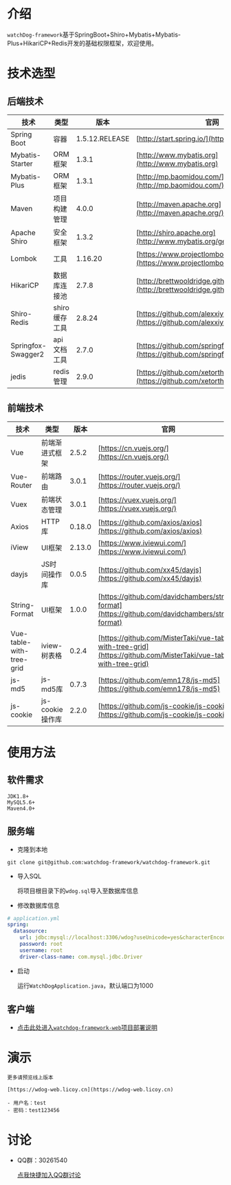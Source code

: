 # 介绍
`watchDog-framework`基于SpringBoot+Shiro+Mybatis+Mybatis-Plus+HikariCP+Redis开发的基础权限框架，欢迎使用。
# 技术选型
## 后端技术
技术 | 类型 | 版本 | 官网
----|------|----|----
Spring Boot | 容器 | 1.5.12.RELEASE | [http://start.spring.io/](http://start.spring.io/)
Mybatis-Starter | ORM框架 | 1.3.1 |  [http://www.mybatis.org](http://www.mybatis.org)
Mybatis-Plus | ORM框架 | 1.3.1 |  [http://mp.baomidou.com/](http://mp.baomidou.com/)
Maven | 项目构建管理 | 4.0.0 |  [http://maven.apache.org](http://maven.apache.org/)
Apache Shiro | 安全框架 | 1.3.2 |  [http://shiro.apache.org](http://www.mybatis.org/generator/index.html)
Lombok | 工具 | 1.16.20 |  [https://www.projectlombok.org/](https://www.projectlombok.org/)
HikariCP | 数据库连接池 | 2.7.8 |  [http://brettwooldridge.github.io/HikariCP/](http://brettwooldridge.github.io/HikariCP/)
Shiro-Redis | shiro缓存工具 | 2.8.24 | [https://github.com/alexxiyang/shiro-redis](https://github.com/alexxiyang/shiro-redis)
Springfox-Swagger2 | api文档工具 | 2.7.0 | [https://github.com/springfox/springfox](https://github.com/springfox/springfox)
jedis | redis管理 | 2.9.0 | [https://github.com/xetorthio/jedis](https://github.com/xetorthio/jedis)
## 前端技术
技术 | 类型 | 版本 | 官网
----|------|----|----
Vue | 前端渐进式框架 | 2.5.2 | [https://cn.vuejs.org/](https://cn.vuejs.org/)
Vue-Router | 前端路由 | 3.0.1 | [https://router.vuejs.org/](https://router.vuejs.org/)
Vuex | 前端状态管理 | 3.0.1 | [https://vuex.vuejs.org/](https://vuex.vuejs.org/)
Axios | HTTP库 | 0.18.0 | [https://github.com/axios/axios](https://github.com/axios/axios)
iView | UI框架 | 2.13.0 | [https://www.iviewui.com/](https://www.iviewui.com/)
dayjs | JS时间操作库 | 0.0.5 | [https://github.com/xx45/dayjs](https://github.com/xx45/dayjs)
String-Format | UI框架 | 1.0.0 | [https://github.com/davidchambers/string-format](https://github.com/davidchambers/string-format)
Vue-table-with-tree-grid | iview-树表格 | 0.2.4 | [https://github.com/MisterTaki/vue-table-with-tree-grid](https://github.com/MisterTaki/vue-table-with-tree-grid)
js-md5 | js-md5库 | 0.7.3 | [https://github.com/emn178/js-md5](https://github.com/emn178/js-md5)
js-cookie | js-cookie操作库 | 2.2.0 | [https://github.com/js-cookie/js-cookie](https://github.com/js-cookie/js-cookie)

# 使用方法
## 软件需求
    JDK1.8+
    MySQL5.6+
    Maven4.0+
## 服务端
- 克隆到本地
```git
git clone git@github.com:watchdog-framework/watchdog-framework.git
```
- 导入SQL

    将项目根目录下的`wdog.sql`导入至数据库信息
- 修改数据库信息
```yml
# application.yml
spring:
  datasource:
    url: jdbc:mysql://localhost:3306/wdog?useUnicode=yes&characterEncoding=UTF8
    password: root
    username: root
    driver-class-name: com.mysql.jdbc.Driver
```
- 启动
    
    运行`WatchDogApplication.java`，默认端口为1000
    
 ## 客户端

- [点击此处进入`watchdog-framework-web`项目部署说明](https://github.com/watchdog-framework/watchdog-framework-web)

# 演示
  
    更多请预览线上版本
    
    [https://wdog-web.licoy.cn](https://wdog-web.licoy.cn)
   
    - 用户名：test
    - 密码：test123456
   
   
# 讨论

 - QQ群：30261540 
 
    [点我快捷加入QQ群讨论](https://shang.qq.com/wpa/qunwpa?idkey=c3541f1d0dbe443456228e3aebf23f6795b614a94d5df6a32f0b2b1c759bb99b)
    